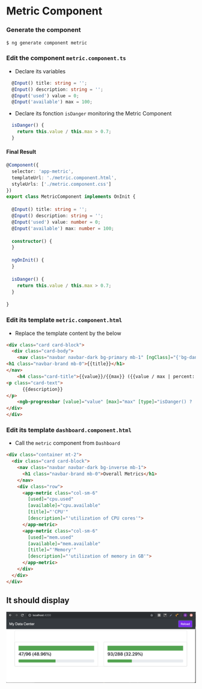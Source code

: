 # Metric Component

### Generate the component

```
$ ng generate component metric
```

### Edit the component `metric.component.ts`

* Declare its variables

```typescript
  @Input() title: string = '';
  @Input() description: string = '';
  @Input('used') value = 0;
  @Input('available') max = 100;
```

* Declare its fonction `isDanger` monitoring the Metric Component

```typescript
  isDanger() {
    return this.value / this.max > 0.7;
  }
```

#### Final Result

```typescript
@Component({
  selector: 'app-metric',
  templateUrl: './metric.component.html',
  styleUrls: ['./metric.component.css']
})
export class MetricComponent implements OnInit {

  @Input() title: string = '';
  @Input() description: string = '';
  @Input('used') value: number = 0;
  @Input('available') max: number = 100;

  constructor() {
  }

  ngOnInit() {
  }

  isDanger() {
    return this.value / this.max > 0.7;
  }

}

```

### Edit its template `metric.component.html`

* Replace the template content by the below

```html
<div class="card card-block">
  <div class="card-body">
    <nav class="navbar navbar-dark bg-primary mb-1" [ngClass]="{'bg-danger': isDanger(), 'bg-success': !isDanger()}">     
<h1 class="navbar-brand mb-0">{{title}}</h1>     
</nav>
    <h4 class="card-title">{{value}}/{{max}} ({{value / max | percent:'1.0-2'}})</h4>     
<p class="card-text">
      {{description}}     
</p>
    <ngb-progressbar [value]="value" [max]="max" [type]="isDanger() ? 'danger' : 'success'"></ngb-progressbar>     
</div>
</div>
```

### Edit its template `dashboard.component.html`

* Call the `metric` component from `Dashboard`

```html
<div class="container mt-2">
  <div class="card card-block">
    <nav class="navbar navbar-dark bg-inverse mb-1">
      <h1 class="navbar-brand mb-0">Overall Metrics</h1>
    </nav>
    <div class="row">
      <app-metric class="col-sm-6"     
        [used]="cpu.used"     
        [available]="cpu.available"     
        [title]="'CPU'"     
        [description]="'utilization of CPU cores'">     
      </app-metric>     
      <app-metric class="col-sm-6"     
        [used]="mem.used"     
        [available]="mem.available"     
        [title]="'Memory'"     
        [description]="'utilization of memory in GB'">     
      </app-metric>     
    </div>
  </div>
</div>
```

## It should display

![image](../images/metric.png)
